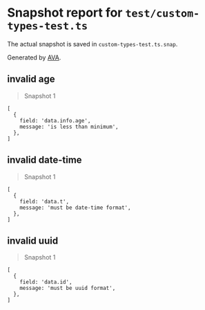 # Snapshot report for `test/custom-types-test.ts`

The actual snapshot is saved in `custom-types-test.ts.snap`.

Generated by [AVA](https://ava.li).

## invalid age

> Snapshot 1

    [
      {
        field: 'data.info.age',
        message: 'is less than minimum',
      },
    ]

## invalid date-time

> Snapshot 1

    [
      {
        field: 'data.t',
        message: 'must be date-time format',
      },
    ]

## invalid uuid

> Snapshot 1

    [
      {
        field: 'data.id',
        message: 'must be uuid format',
      },
    ]
